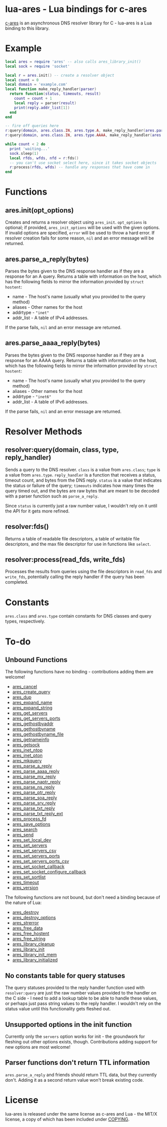 # lua-ares - Lua bindings for c-ares

[c-ares](https://c-ares.haxx.se/) is an asynchronous DNS resolver library
for C - lua-ares is a Lua binding to this library.

# Example

```lua
local ares = require 'ares' -- also calls ares_library_init()
local sock = require 'socket'

local r = ares.init() -- create a resolver object
local count = 0
local domain = 'example.com'
local function make_reply_handler(parser)
  return function(status, timeouts, result)
    count = count + 1
    local reply = parser(result)
    print(reply.addr_list[1])
  end
end

-- fire off queries here
r:query(domain, ares.class.IN, ares.type.A, make_reply_handler(ares.parse_a_reply))
r:query(domain, ares.class.IN, ares.type.AAAA, make_reply_handler(ares.parse_aaaa_reply))

while count < 2 do
  print 'waiting...'
  sock.sleep(1)
  local rfds, wfds, nfd = r:fds()
  -- you can't use socket select here, since it takes socket objects
  r:process(rfds, wfds) -- handle any responses that have come in
end
```

# Functions

## ares.init(opt_options)

Creates and returns a resolver object using `ares_init`.  `opt_options` is optional;
if provided, `ares_init_options` will be used with the given options.  If invalid
options are specified, `error` will be used to throw a hard error.  If resolver
creation fails for some reason, `nil` and an error message will be returned.

## ares.parse_a_reply(bytes)

Parses the bytes given to the DNS response handler as if they are a response for an
A query.  Returns a table with information on the host, which has the following fields
to mirror the information provided by `struct hostent`:

  * name - The host's name (usually what you provided to the query method)
  * aliases - Other names for the host
  * addrtype - `"inet"`
  * addr_list - A table of IPv4 addresses.

If the parse fails, `nil` and an error message are returned.

## ares.parse_aaaa_reply(bytes)

Parses the bytes given to the DNS response handler as if they are a response for an
AAAA query.  Returns a table with information on the host, which has the following fields
to mirror the information provided by `struct hostent`:

  * name - The host's name (usually what you provided to the query method)
  * aliases - Other names for the host
  * addrtype - `"inet6"`
  * addr_list - A table of IPv6 addresses.

If the parse fails, `nil` and an error message are returned.

# Resolver Methods

## resolver:query(domain, class, type, reply_handler)

Sends a query to the DNS resolver.  `class` is a value from `ares.class`; `type` is a value
from `ares.type`.  `reply_handler` is a function that receives a status, timeout count, and
bytes from the DNS reply.  `status` is a value that indicates the status or failure of the
query; `timeouts` indicates how many times the query timed out, and the bytes are raw bytes
that are meant to be decoded with a parser function such as `parse_a_reply`.

Since `status` is currently just a raw number value, I wouldn't rely on it until the API
for it gets more refined.

## resolver:fds()

Returns a table of readable file descriptors, a table of writable file descriptors, and the
max file descriptor for use in functions like `select`.

## resolver:process(read_fds, write_fds)

Processes the results from queries using the file descriptors in `read_fds` and `write_fds`,
potentially calling the reply handler if the query has been completed.

# Constants

`ares.class` and `ares.type` contain constants for DNS classes and query types, respectively.

# To-do

## Unbound Functions

The following functions have no binding - contributions adding them are welcome!

  * [ares_cancel](https://c-ares.haxx.se/ares_cancel.html)
  * [ares_create_query](https://c-ares.haxx.se/ares_create_query.html)
  * [ares_dup](https://c-ares.haxx.se/ares_dup.html)
  * [ares_expand_name](https://c-ares.haxx.se/ares_expand_name.html)
  * [ares_expand_string](https://c-ares.haxx.se/ares_expand_string.html)
  * [ares_get_servers](https://c-ares.haxx.se/ares_get_servers.html)
  * [ares_get_servers_ports](https://c-ares.haxx.se/ares_get_servers_ports.html)
  * [ares_gethostbyaddr](https://c-ares.haxx.se/ares_gethostbyaddr.html)
  * [ares_gethostbyname](https://c-ares.haxx.se/ares_gethostbyname.html)
  * [ares_gethostbyname_file](https://c-ares.haxx.se/ares_gethostbyname_file.html)
  * [ares_getnameinfo](https://c-ares.haxx.se/ares_getnameinfo.html)
  * [ares_getsock](https://c-ares.haxx.se/ares_getsock.html)
  * [ares_inet_ntop](https://c-ares.haxx.se/ares_inet_ntop.html)
  * [ares_inet_pton](https://c-ares.haxx.se/ares_inet_pton.html)
  * [ares_mkquery](https://c-ares.haxx.se/ares_mkquery.html)
  * [ares_parse_a_reply](https://c-ares.haxx.se/ares_parse_a_reply.html)
  * [ares_parse_aaaa_reply](https://c-ares.haxx.se/ares_parse_aaaa_reply.html)
  * [ares_parse_mx_reply](https://c-ares.haxx.se/ares_parse_mx_reply.html)
  * [ares_parse_naptr_reply](https://c-ares.haxx.se/ares_parse_naptr_reply.html)
  * [ares_parse_ns_reply](https://c-ares.haxx.se/ares_parse_ns_reply.html)
  * [ares_parse_ptr_reply](https://c-ares.haxx.se/ares_parse_ptr_reply.html)
  * [ares_parse_soa_reply](https://c-ares.haxx.se/ares_parse_soa_reply.html)
  * [ares_parse_srv_reply](https://c-ares.haxx.se/ares_parse_srv_reply.html)
  * [ares_parse_txt_reply](https://c-ares.haxx.se/ares_parse_txt_reply.html)
  * [ares_parse_txt_reply_ext](https://c-ares.haxx.se/ares_parse_txt_reply_ext.html)
  * [ares_process_fd](https://c-ares.haxx.se/ares_process_fd.html)
  * [ares_save_options](https://c-ares.haxx.se/ares_save_options.html)
  * [ares_search](https://c-ares.haxx.se/ares_search.html)
  * [ares_send](https://c-ares.haxx.se/ares_send.html)
  * [ares_set_local_dev](https://c-ares.haxx.se/ares_set_local_dev.html)
  * [ares_set_servers](https://c-ares.haxx.se/ares_set_servers.html)
  * [ares_set_servers_csv](https://c-ares.haxx.se/ares_set_servers_csv.html)
  * [ares_set_servers_ports](https://c-ares.haxx.se/ares_set_servers_ports.html)
  * [ares_set_servers_ports_csv](https://c-ares.haxx.se/ares_set_servers_ports_csv.html)
  * [ares_set_socket_callback](https://c-ares.haxx.se/ares_set_socket_callback.html)
  * [ares_set_socket_configure_callback](https://c-ares.haxx.se/ares_set_socket_configure_callback.html)
  * [ares_set_sortlist](https://c-ares.haxx.se/ares_set_sortlist.html)
  * [ares_timeout](https://c-ares.haxx.se/ares_timeout.html)
  * [ares_version](https://c-ares.haxx.se/ares_version.html)

The following functions are not bound, but don't need a binding because of the nature of Lua:

  * [ares_destroy](https://c-ares.haxx.se/ares_destroy.html)
  * [ares_destroy_options](https://c-ares.haxx.se/ares_destroy_options.html)
  * [ares_strerror](https://c-ares.haxx.se/ares_strerror.html)
  * [ares_free_data](https://c-ares.haxx.se/ares_free_data.html)
  * [ares_free_hostent](https://c-ares.haxx.se/ares_free_hostent.html)
  * [ares_free_string](https://c-ares.haxx.se/ares_free_string.html)
  * [ares_library_cleanup](https://c-ares.haxx.se/ares_library_cleanup.html)
  * [ares_library_init](https://c-ares.haxx.se/ares_library_init.html)
  * [ares_library_init_mem](https://c-ares.haxx.se/ares_library_init_mem.html)
  * [ares_library_initialized](https://c-ares.haxx.se/ares_library_initialized.html)

## No constants table for query statuses

The query statuses provided to the reply handler function used with `resolver:query`
are just the raw number values provided to the handler on the C side - I need to add
a lookup table to be able to handle these values, or perhaps just pass string values
to the reply handler.  I wouldn't rely on the status value until this functionality
gets fleshed out.

## Unsupported options in the init function

Currently only the `servers` option works for init - the groundwork for fleshing out
other options exists, though.  Contributions adding support for new options are most
welcome!

## Parser functions don't return TTL information

`ares.parse_a_reply` and friends should return TTL data, but they currently don't.
Adding it as a second return value won't break existing code.

# License

lua-ares is released under the same license as c-ares and Lua - the MIT/X license,
a copy of which has been included under [COPYING](COPYING).
